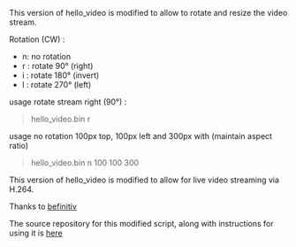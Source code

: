This version of hello_video is modified to allow to rotate and resize the video stream.

Rotation (CW) : 
- n: no rotation
- r : rotate 90° (right)
- i : rotate 180° (invert)
- l : rotate 270° (left)

usage rotate stream right (90°) :
> hello_video.bin r

usage no rotation 100px top, 100px left and 300px with (maintain aspect ratio)
> hello_video.bin n 100 100 300

This version of hello_video is modified to allow for live video streaming via H.264. 

Thanks to [befinitiv](https://github.com/befinitiv)

The source repository for this modified script, along with instructions for using it is [here](https://github.com/befinitiv/hello_video)
